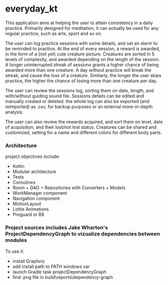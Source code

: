# everyday_kt
This application aims at helping the user to attain consistency in a daily practice.
Primarily designed for meditation, it can actually be used for any regular practice, such as arts, sport and so on.

The user can log practice sessions with some details, and set an alarm to be reminded to practice.
At the end of every session, a reward is awarded, in the form of a (not yet) cute creature picture.
Creatures are sorted in 5 levels of complexity, and awarded depending on the length of the session.
A longer uninterrupted streak of sessions grants a higher chance of being awarded more than one creature.
A day without practice will break the streak, and cause the loss of a creature.
Similarly, the longer the user skips practice, the higher the chance of losing more than one creature per day.

The user can review the sessions log, sorting them on date, length, and with/without guiding sound file.
Sessions details can be edited and manually created or deleted.
the whole log can also be exported (and reimported) as .csv, for backup purposes or an external more-in-depth analysis.

The user can also review the rewards acquired, and sort them on level, date of acquisition, and their lost/not lost status.
Creatures can be shared and customized, setting for a name and different colors for different body parts.
 
### Architecture


project objectives include:
- Kotlin
- Modular architecture
- Tests
- Coroutines
- Room + DAO + Repositories with Converters + Models
- WorkManager component
- Navigation component
- MotionLayout
- Lottie Animations
- Proguard or R8

### Project sources includes Jake Wharton's ProjectDependencyGraph to vizualize dependencies between modules
To use it:
- install Graphviz
- add install path to PATH windows var
- launch Gradle task projectDependencyGraph
- find .png file in build\reports\dependency-graph
